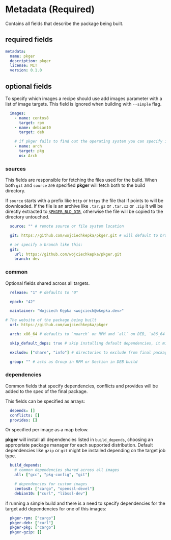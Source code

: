 # Metadata (Required)

Contains all fields that describe the package being built.

## required fields

```yaml
metadata:
  name: pkger
  description: pkger
  license: MIT
  version: 0.1.0
```

## optional fields

To specify which images a recipe should use add images parameter with a list of image targets. This field is ignored when building with `--simple` flag.

```yaml
  images:
    - name: centos8
      target: rpm
    - name: debian10
      target: deb

    # if pkger fails to find out the operating system you can specify it by os parameter
    - name: arch
      target: pkg
      os: Arch
```

### sources

This fields are responsible for fetching the files used for the build. When both `git` and `source` are specified **pkger** will fetch both to the build directory.

If `source` starts with a prefix like `http` or `https` the file that if points to will be downloaded. If the file is an archive like `.tar.gz` or `.tar.xz` or `.zip` it will be directly extracted to [`$PKGER_BLD_DIR`](./env.md#pkger-variables), otherwise the file will be copied to the directory untouched.

```yaml
  source: "" # remote source or file system location

  git: https://github.com/wojciechkepka/pkger.git # will default to branch = "master"

  # or specify a branch like this:
  git:
    url: https://github.com/wojciechkepka/pkger.git
    branch: dev
```


### common

Optional fields shared across all targets.

```yaml
  release: "1" # defaults to "0"

  epoch: "42"

  maintainer: "Wojciech Kępka <wojciech@wkepka.dev>"

# The website of the package being built
  url: https://github.com/wojciechkepka/pkger

  arch: x86_64 # defaults to `noarch` on RPM and `all` on DEB, `x86_64` automatically converted to `amd64` on DEB...

  skip_default_deps: true # skip installing default dependencies, it might break the builds

  exclude: ["share", "info"] # directories to exclude from final package

  group: "" # acts as Group in RPM or Section in DEB build
```


### dependencies

Common fields that specify dependencies, conflicts and provides will be added to the spec of the final package. 

This fields can be specified as arrays:
```yaml
  depends: []
  conflicts: []
  provides: []
```
Or specified per image as a map below.

**pkger** will install all dependencies listed in `build_depends`, choosing an appropriate package manager for each supported distribution. Default dependencies like `gzip` or `git` might be installed depending on the target job type.

```yaml
  build_depends:
    # common dependencies shared across all images
    all: ["gcc", "pkg-config", "git"]

    # dependencies for custom images
    centos8: ["cargo", "openssl-devel"]
    debian10: ["curl", "libssl-dev"]
```

if running a simple build and there is a need to specify dependencies for the target add dependencies for one of this images:

```yaml
  pkger-rpm: ["cargo"]
  pkger-deb: ["curl"]
  pkger-pkg: ["cargo"]
  pkger-gzip: []
```

